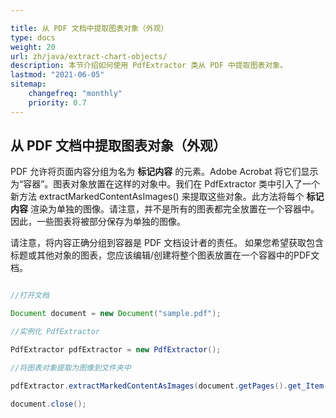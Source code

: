 ```yaml
---

title: 从 PDF 文档中提取图表对象（外观）
type: docs
weight: 20
url: zh/java/extract-chart-objects/
description: 本节介绍如何使用 PdfExtractor 类从 PDF 中提取图表对象。
lastmod: "2021-06-05"
sitemap:
    changefreq: "monthly"
    priority: 0.7
---
```


## 从 PDF 文档中提取图表对象（外观）

PDF 允许将页面内容分组为名为 **标记内容** 的元素。Adobe Acrobat 将它们显示为“容器”。图表对象放置在这样的对象中。我们在 PdfExtractor 类中引入了一个新方法 extractMarkedContentAsImages() 来提取这些对象。此方法将每个 **标记内容** 渲染为单独的图像。请注意，并不是所有的图表都完全放置在一个容器中。因此，一些图表将被部分保存为单独的图像。

请注意，将内容正确分组到容器是 PDF 文档设计者的责任。
 如果您希望获取包含标题或其他对象的图表，您应该编辑/创建将整个图表放置在一个容器中的PDF文档。

```java

//打开文档

Document document = new Document("sample.pdf");

//实例化 PdfExtractor

PdfExtractor pdfExtractor = new PdfExtractor();

//将图表对象提取为图像到文件夹中

pdfExtractor.extractMarkedContentAsImages(document.getPages().get_Item(1), "C:/Temp/Charts_page_1");

document.close();
```
